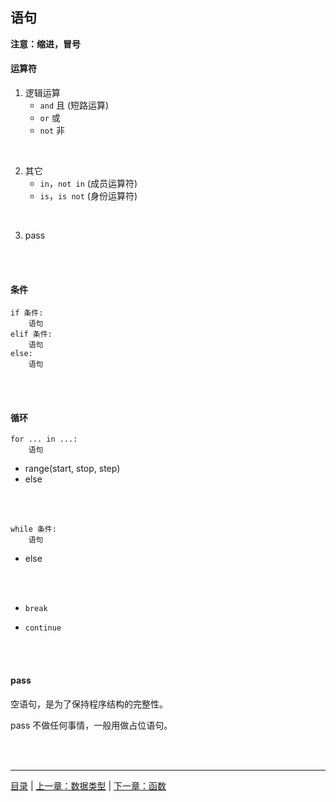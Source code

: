 ## 语句

**注意：缩进，冒号**

#### 运算符

1. 逻辑运算
    * `and`  且 (短路运算)
    * `or`  或
    * `not`  非
<br>

2. 其它
    * `in`，`not in` (成员运算符)
    * `is`，`is not` (身份运算符)
<br>

3. pass

<br><br>


#### 条件

```
if 条件:
    语句
elif 条件:
    语句
else:
    语句
```

<br><br>


#### 循环

```
for ... in ...:
    语句
```

* range(start, stop, step)
* else

<br><br>

```
while 条件:
    语句
```

* else

<br><br>

* `break`

* `continue`

<br><br>

#### pass

空语句，是为了保持程序结构的完整性。

pass 不做任何事情，一般用做占位语句。

<br><br>

-----

[目录](https://github.com/ykqmain/Learning-Python-with-Git) | [上一章：数据类型](https://github.com/ykqmain/Learning-Python-with-Git/blob/master/text/1.md) | [下一章：函数](https://github.com/ykqmain/Learning-Python-with-Git/blob/master/text/3.md)
